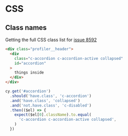 # CSS

## Class names

Getting the full CSS class list for [issue 8592](https://github.com/cypress-io/cypress/issues/8592)

<!-- fiddle Class names -->

```html
<div class="profiler__header">
  <div
    class="c-accordion c-accordion-active collapsed"
    id="accordion"
  >
    things inside
  </div>
</div>
```

```js
cy.get('#accordion')
  .should('have.class', 'c-accordion')
  .and('have.class', 'collapsed')
  .and('not.have.class', 'c-disabled')
  .then(($el) => {
    expect($el[0].className).to.equal(
      'c-accordion c-accordion-active collapsed',
    )
  })
```

<!-- fiddle-end -->
